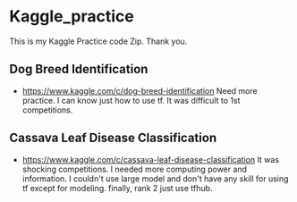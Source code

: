 # Kaggle_practice

This is my Kaggle Practice code Zip.
Thank you.


## Dog Breed Identification
* <https://www.kaggle.com/c/dog-breed-identification>
Need more practice.
I can know just how to use tf.
It was difficult to 1st competitions.


## Cassava Leaf Disease Classification
* <https://www.kaggle.com/c/cassava-leaf-disease-classification>
It was shocking competitions.
I needed more computing power and information.
I couldn't use large model and don't have any skill for using tf except for modeling.
finally, rank 2 just use tfhub.

